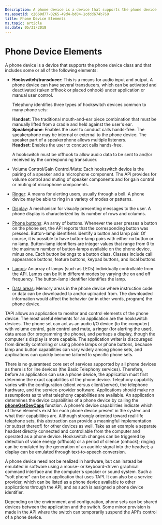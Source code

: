 ```yaml
---
Description: A phone device is a device that supports the phone device class and that includes hookswitches, handsets, speakerphones, and headsets.
ms.assetid: c2660d77-0265-49d4-bd04-1cddd674b760
title: Phone Device Elements
ms.topic: article
ms.date: 05/31/2018
---
```


# Phone Device Elements

A phone device is a device that supports the phone device class and that includes some or all of the following elements:

-   **Hookswitch/transducer**: This is a means for audio input and output. A phone device can have several transducers, which can be activated and deactivated (taken offhook or placed onhook) under application or manual user control.

    Telephony identifies three types of hookswitch devices common to many phone sets:

     **Handset**: The traditional mouth-and-ear piece combination that must be manually lifted from a cradle and held against the user's ear.  
    **Speakerphone**: Enables the user to conduct calls hands-free. The speakerphone may be internal or external to the phone device. The speaker part of a speakerphone allows multiple listeners.  
    **Headset**: Enables the user to conduct calls hands-free.  
    

    A hookswitch must be offhook to allow audio data to be sent to and/or received by the corresponding transducer.

-   Volume Control/Gain Control/Mute: Each hookswitch device is the pairing of a speaker and a microphone component. The API provides for volume control and muting of speaker components and for gain control or muting of microphone components.
-   [Ringer](ring.md): A means for alerting users, usually through a bell. A phone device may be able to ring in a variety of modes or patterns.
-   [Display](display.md): A mechanism for visually presenting messages to the user. A phone display is characterized by its number of rows and columns.
-   [Phone buttons](phone-buttons.md): An array of buttons. Whenever the user presses a button on the phone set, the API reports that the corresponding button was pressed. Button-lamp identifiers identify a button and lamp pair. Of course, it is possible to have button-lamp pairs with either no button or no lamp. Button-lamp identifiers are integer values that range from 0 to the maximum number of button-lamps available on the phone device, minus one. Each button belongs to a button class. Classes include call appearance buttons, feature buttons, keypad buttons, and local buttons.
-   [Lamps](lamps.md): An array of lamps (such as LEDs) individually controllable from the API. Lamps can be lit in different modes by varying the on and off frequency. The button-lamp identifier identifies the lamp.
-   [Data areas](data-areas.md): Memory areas in the phone device where instruction code or data can be downloaded to and/or uploaded from. The downloaded information would affect the behavior (or in other words, program) the phone device.

TAPI allows an application to monitor and control elements of the phone device. The most useful elements for an application are the hookswitch devices. The phone set can act as an audio I/O device (to the computer) with volume control, gain control and mute, a ringer (for alerting the user), data areas (for programming the phone), and perhaps a display, though the computer's display is more capable. The application writer is discouraged from directly controlling or using phone lamps or phone buttons, because lamp and button capabilities can vary widely among phone sets, and applications can quickly become tailored to specific phone sets.

There is no guaranteed core set of services supported by all phone devices as there is for line devices (the Basic Telephony services). Therefore, before an application can use a phone device, the application must first determine the exact capabilities of the phone device. Telephony capability varies with the configuration (client versus client/server), the telephone hardware, and the service-provider software. Applications should make no assumptions as to what telephony capabilities are available. An application determines the device capabilities of a phone device by calling the [**phoneGetDevCaps**](/windows/desktop/api/Tapi/nf-tapi-phonegetdevcaps) function. A phone's device capabilities indicate which of these elements exist for each phone device present in the system and what their capabilities are. Although strongly oriented toward real-life telephone sets, this abstraction can provide a meaningful implementation (or subset thereof) for other devices as well. Take as an example a separate headset directly connected and controllable from the computer and operated as a phone device. Hookswitch changes can be triggered by detection of voice energy (offhook) or a period of silence (onhook); ringing can be emulated by the generation of an audible signal into the headset; a display can be emulated through text-to-speech conversion.

A phone device need not be realized in hardware, but can instead be emulated in software using a mouse- or keyboard-driven graphical command interface and the computer's speaker or sound system. Such a "soft phone" can be an application that uses TAPI. It can also be a service provider, which can be listed as a phone device available to other applications through the API, and as such is assigned a phone device identifier.

Depending on the environment and configuration, phone sets can be shared devices between the application and the switch. Some minor provision is made in the API where the switch can temporarily suspend the API's control of a phone device.

 

 



